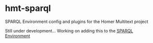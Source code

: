 hmt-sparql
==========

SPARQL Environment config and plugins for the Homer Multitext project

Still under development... Working on adding this to the [SPARQL Environment](https://github.com/wcatron/SPARQL-Environment)
